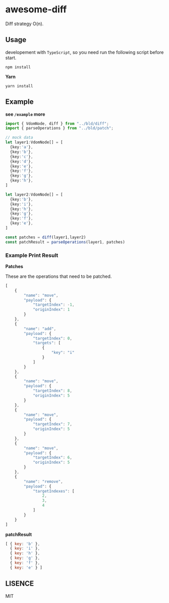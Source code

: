 # awesome-diff

Diff strategy O(n).

## Usage

developement with `TypeScript`, so you need run the following script before start.

```
npm install
```

**Yarn**

```
yarn install
```

## Example

**see `/example` more**

```typescript
import { VdomNode, diff } from "../bld/diff";
import { parseOperations } from "../bld/patch";

// mock data
let layer1:VdomNode[] = [
  {key:'a'},
  {key:'b'},
  {key:'c'},
  {key:'d'},
  {key:'e'},
  {key:'f'},
  {key:'g'},
  {key:'h'},
]

let layer2:VdomNode[] = [
  {key:'b'},
  {key:'i'},
  {key:'h'},
  {key:'g'},
  {key:'f'},
  {key:'e'},
]

const patches = diff(layer1,layer2)
const patchResult = parseOperations(layer1, patches)
```

### Example Print Result

**Patches**

These are the operations that need to be patched.

```javascript
[
    {
        "name": "move",
        "payload": {
            "targetIndex": -1,
            "originIndex": 1
        }
    },
    {
        "name": "add",
        "payload": {
            "targetIndex": 0,
            "targets": [
                {
                    "key": "i"
                }
            ]
        }
    },
    {
        "name": "move",
        "payload": {
            "targetIndex": 8,
            "originIndex": 5
        }
    },
    {
        "name": "move",
        "payload": {
            "targetIndex": 7,
            "originIndex": 5
        }
    },
    {
        "name": "move",
        "payload": {
            "targetIndex": 6,
            "originIndex": 5
        }
    },
    {
        "name": "remove",
        "payload": {
            "targetIndexes": [
                2,
                3,
                4
            ]
        }
    }
]
```

**patchResult**

```javascript
[ { key: 'b' },
  { key: 'i' },
  { key: 'h' },
  { key: 'g' },
  { key: 'f' },
  { key: 'e' } ]
```

## LISENCE
MIT
